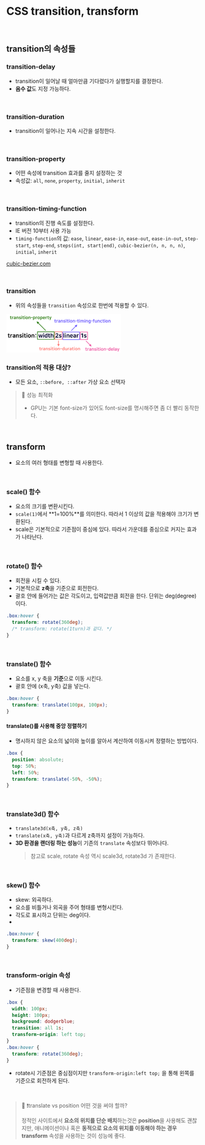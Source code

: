 # CSS transition, transform

<br>

## transition의 속성들

### transition-delay

- transition이 일어날 때 얼마만큼 기다렸다가 실행할지를 결정한다.
- **음수 값**도 지정 가능하다.

<br>

### transition-duration

- transition이 일어나는 지속 시간을 설정한다.

<br>

### transition-property

- 어떤 속성에 transition 효과를 줄지 설정하는 것
- 속성값: `all`, `none`, `property`, `initial`, `inherit`

<br>

### transition-timing-function

- transition의 진행 속도를 설정한다.
- IE 버전 10부터 사용 가능
- `timing-function`의 값: `ease`, `linear`, `ease-in`, `ease-out`, `ease-in-out`, `step-start`, `step-end`, `steps(int, start|end)`, `cubic-bezier(n, n, n, n)`, `initial`, `inherit`

[cubic-bezier.com](https://cubic-bezier.com/#.17,.67,.83,.67)

<br>

### transition

- 위의 속성들을 `transition` 속성으로 한번에 적용할 수 있다.

<img src="../img/DAY14/DAY14_02.png" width="300px"  title="DAY14_02" alt="transition 단축 속성"></img>

### transition의 적용 대상?

- 모든 요소, `::before, ::after` 가상 요소 선택자

> 📓 성능 최적화
>
> - GPU는 기본 font-size가 있어도 font-size를 명시해주면 좀 더 빨리 동작한다.

<br>

## transform

- 요소의 여러 형태를 변형할 때 사용한다.

<br>

### scale() 함수

- 요소의 크기를 변환시킨다.
- `scale(1)`에서 **1=100%**를 의미한다. 따라서 1 이상의 값을 적용해야 크기가 변환된다.
- scale은 기본적으로 기준점이 중심에 있다. 따라서 가운데를 중심으로 커지는 효과가 나타난다.

<br>

### rotate() 함수

- 회전을 시킬 수 있다.
- 기본적으로 **z축**을 기준으로 회전한다.
- 괄호 안에 들어가는 값은 각도이고, 입력값만큼 회전을 한다. 단위는 deg(degree)이다.

```css
.box:hover {
  transform: rotate(360deg);
  /* transform: rotate(1turn)과 같다. */
}
```

<br>

### translate() 함수

- 요소를 x, y 축을 **기준**으로 이동 시킨다.
- 괄호 안에 (x축, y축) 값을 넣는다.

```css
.box:hover {
  transform: translate(100px, 100px);
}
```

#### translate()를 사용해 중앙 정렬하기

- 명시하지 않은 요소의 넓이와 높이를 알아서 계산하여 이동시켜 정렬하는 방법이다.

```CSS
.box {
  position: absolute;
  top: 50%;
  left: 50%;
  transform: translate(-50%, -50%);
}
```

<br>

### translate3d() 함수

- `translate3d(x축, y축, z축)`
- `translate(x축, y축)`과 다르게 z축까지 설정이 가능하다.
- **3D 환경을 랜더링 하는 성능**이 기존의 `translate` 속성보다 뛰어나다.
  > 참고로 scale, rotate 속성 역시 scale3d, rotate3d 가 존재한다.

<br>

### skew() 함수

- skew: 외곡하다.
- 요소를 비틀거나 외곡을 주어 형태를 변형시킨다.
- 각도로 표시하고 단위는 deg이다.
-

```css
.box:hover {
  transform: skew(400deg);
}
```

<br>

### transform-origin 속성

- 기준점을 변경할 때 사용한다.

```css
.box {
  width: 100px;
  height: 100px;
  background: dodgerblue;
  transition: all 1s;
  transform-origin: left top;
}
.box:hover {
  transform: rotate(360deg);
}
```

- rotate시 기준점은 중심점이지만 `transform-origin:left top;` 을 통해 왼쪽를 기준으로 회전하게 된다.

<br>

> 📓 ❗️translate vs position 어떤 것을 써야 할까?
>
> 정적인 사이트에서 **요소의 위치를 단순 배치**하는것은 **position**을 사용해도 괜찮지만, 애니메이션이나 혹은 **동적으로 요소의 위치를 이동해야 하는 경우** **transform** 속성을 사용하는 것이 성능에 좋다.

